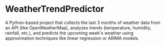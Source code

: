 # WeatherTrendPredictor
A Python-based project that collects the last 3 months of weather data from an API (like OpenWeatherMap), analyzes trends (temperature, humidity, rainfall, etc.), and predicts the upcoming week's weather using approximation techniques like linear regression or ARIMA models.
